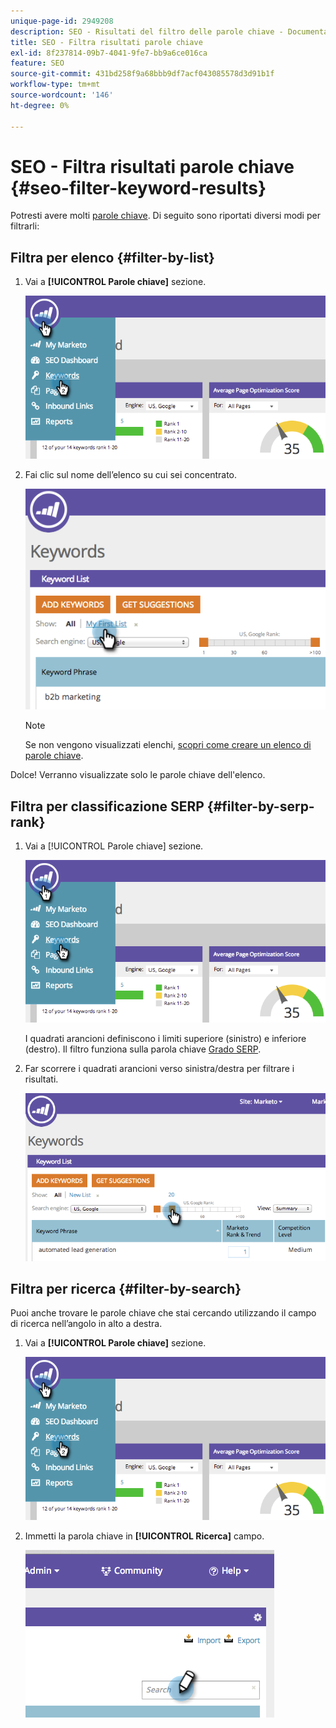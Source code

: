 ```yaml
---
unique-page-id: 2949208
description: SEO - Risultati del filtro delle parole chiave - Documentazione di Marketo - Documentazione del prodotto
title: SEO - Filtra risultati parole chiave
exl-id: 8f237814-09b7-4041-9fe7-bb9a6ce016ca
feature: SEO
source-git-commit: 431bd258f9a68bbb9df7acf043085578d3d91b1f
workflow-type: tm+mt
source-wordcount: '146'
ht-degree: 0%

---
```


# SEO - Filtra risultati parole chiave {#seo-filter-keyword-results}

Potresti avere molti [parole chiave](/help/marketo/product-docs/additional-apps/seo/keywords/seo-understanding-keywords.md). Di seguito sono riportati diversi modi per filtrarli:

## Filtra per elenco {#filter-by-list}

1. Vai a **[!UICONTROL Parole chiave]** sezione.

   ![](assets/image2014-9-18-11-3a55-3a8.png)

1. Fai clic sul nome dell’elenco su cui sei concentrato.

   ![](assets/image2014-9-18-11-3a55-3a32.png)

   >[!NOTE]
   >
   >Se non vengono visualizzati elenchi, [scopri come creare un elenco di parole chiave](/help/marketo/product-docs/additional-apps/seo/understanding-seo/seo-managing-lists.md).

Dolce! Verranno visualizzate solo le parole chiave dell&#39;elenco.

## Filtra per classificazione SERP {#filter-by-serp-rank}

1. Vai a [!UICONTROL Parole chiave] sezione.

   ![](assets/image2014-9-18-12-3a0-3a10.png)

   I quadrati arancioni definiscono i limiti superiore (sinistro) e inferiore (destro). Il filtro funziona sulla parola chiave [Grado SERP](/help/marketo/product-docs/additional-apps/seo/understanding-seo/understanding-search-engine-optimization.md).

1. Far scorrere i quadrati arancioni verso sinistra/destra per filtrare i risultati.

   ![](assets/image2014-9-18-12-3a0-3a15.png)

## Filtra per ricerca {#filter-by-search}

Puoi anche trovare le parole chiave che stai cercando utilizzando il campo di ricerca nell’angolo in alto a destra.

1. Vai a **[!UICONTROL Parole chiave]** sezione.

   ![](assets/image2014-9-18-12-3a0-3a50.png)

1. Immetti la parola chiave in **[!UICONTROL Ricerca]** campo.

   ![](assets/image2014-9-18-12-3a1-3a7.png)
